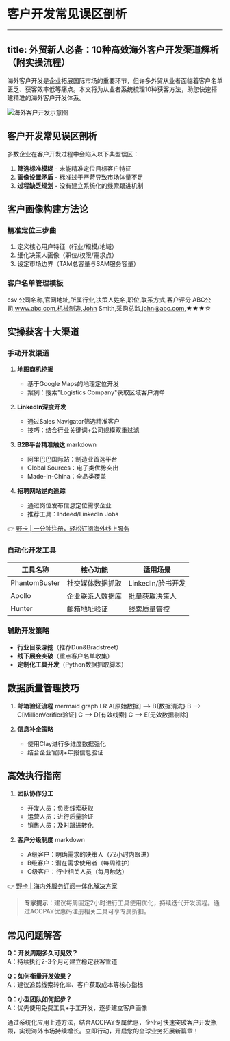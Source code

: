 # 客户开发常见误区剖析

---
title: 外贸新人必备：10种高效海外客户开发渠道解析（附实操流程）
---

海外客户开发是企业拓展国际市场的重要环节，但许多外贸从业者面临着客户名单匮乏、获客效率低等痛点。本文将为从业者系统梳理10种获客方法，助您快速搭建精准的海外客户开发体系。

![海外客户开发示意图](https://via.placeholder.com/800x400)

## 客户开发常见误区剖析
多数企业在客户开发过程中会陷入以下典型误区：
1. **筛选标准模糊** - 未能精准定位目标客户特征
2. **画像设置矛盾** - 标准过于严苛导致市场体量不足
3. **过程缺乏规划** - 没有建立系统化的线索跟进机制

## 客户画像构建方法论
### 精准定位三步曲
1. 定义核心用户特征（行业/规模/地域）
2. 细化决策人画像（职位/权限/需求点）
3. 设定市场边界（TAM总容量与SAM服务容量）

### 客户名单管理模板
csv
公司名称,官网地址,所属行业,决策人姓名,职位,联系方式,客户评分
ABC公司,www.abc.com,机械制造,John Smith,采购总监,john@abc.com,★★★☆


## 实操获客十大渠道
### 手动开发渠道
1. **地图商机挖掘**
   - 基于Google Maps的地理定位开发
   - 案例：搜索"Logistics Company"获取区域客户清单

2. **LinkedIn深度开发**
   - 通过Sales Navigator筛选精准客户
   - 技巧：结合行业关键词+公司规模双重过滤

3. **B2B平台精准触达**
   markdown
   - 阿里巴巴国际站：制造业首选平台
   - Global Sources：电子类优势突出
   - Made-in-China：全品类覆盖
   
   
4. **招聘网站逆向追踪**
   - 通过岗位发布信息定位需求企业
   - 推荐工具：Indeed/LinkedIn Jobs

👉 [野卡 | 一分钟注册，轻松订阅海外线上服务](https://bbtdd.com/yeka)

### 自动化开发工具
| 工具名称      | 核心功能               | 适用场景         |
|---------------|------------------------|------------------|
| PhantomBuster | 社交媒体数据抓取       | LinkedIn/脸书开发 |
| Apollo        | 企业联系人数据库       | 批量获取决策人   |
| Hunter        | 邮箱地址验证           | 线索质量管控     |

### 辅助开发策略
- **行业目录深挖**（推荐Dun&Bradstreet）
- **线下展会突破**（重点客户名单收集）
- **定制化工具开发**（Python数据抓取脚本）

## 数据质量管理技巧
1. **邮箱验证流程**
   mermaid
   graph LR
   A[原始数据] --> B{数据清洗}
   B --> C[MillionVerifier验证]
   C --> D[有效线索]
   C --> E[无效数据剔除]
   

2. **信息补全策略**
   - 使用Clay进行多维度数据强化
   - 结合企业官网+年报信息验证

## 高效执行指南
1. **团队协作分工**
   - 开发人员：负责线索获取
   - 运营人员：进行质量验证
   - 销售人员：及时跟进转化

2. **客户分级制度**
   markdown
   - A级客户：明确需求的决策人（72小时内跟进）
   - B级客户：潜在需求使用者（每周维护）
   - C级客户：行业相关人员（每月触达）
   

👉 [野卡 | 海内外服务订阅一体化解决方案](https://bbtdd.com/yeka)

> **专家提示**：建议每周固定2小时进行工具使用优化，持续迭代开发流程。通过ACCPAY优惠码注册相关工具可享专属折扣。

## 常见问题解答
**Q：开发周期多久可见效？**  
A：持续执行2-3个月可建立稳定获客管道

**Q：如何衡量开发效果？**  
A：建议追踪线索转化率、客户获取成本等核心指标

**Q：小型团队如何起步？**  
A：优先使用免费工具+手工开发，逐步建立客户画像

通过系统化应用上述方法，结合ACCPAY专属优惠，企业可快速突破客户开发瓶颈，实现海外市场持续增长。立即行动，开启您的全球业务拓展新篇章！
